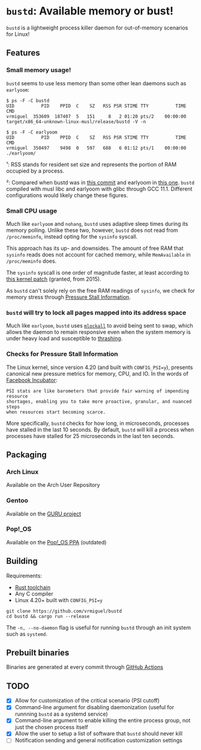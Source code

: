 # `bustd`: Available memory or bust!

`bustd` is a lightweight process killer daemon for out-of-memory scenarios for Linux!

## Features

### Small memory usage!

`bustd` seems to use less memory than some other lean daemons such as `earlyoom`:

```console
$ ps -F -C bustd
UID          PID    PPID  C    SZ   RSS PSR STIME TTY          TIME CMD
vrmiguel  353609  187407  5   151     8   2 01:20 pts/2    00:00:00 target/x86_64-unknown-linux-musl/release/bustd -V -n

$ ps -F -C earlyoom
UID          PID    PPID  C    SZ   RSS PSR STIME TTY          TIME CMD
vrmiguel  350497    9498  0   597   688   6 01:12 pts/1    00:00:00 ./earlyoom/
```

¹: RSS stands for resident set size and represents the portion of RAM occupied by a process.

²: Compared when bustd was in [this commit](https://github.com/vrmiguel/bustd/commit/61beb097b3631afb231a76bb9187b802c9818793) and earlyoom in [this one](https://github.com/rfjakob/earlyoom/commit/509df072be79b3be2a1de6581499e360ab0180be).
`bustd` compiled with musl libc and earlyoom with glibc through GCC 11.1. Different configurations would likely change these figures.


### Small CPU usage

Much like `earlyoom` and `nohang`, `bustd` uses adaptive sleep times during its memory polling. Unlike these two, however, `bustd` does not read from `/proc/meminfo`, instead opting for the `sysinfo` syscall.

This approach has its up- and downsides. The amount of free RAM that `sysinfo` reads does not account for cached memory, while `MemAvailable` in `/proc/meminfo` does.

The `sysinfo` syscall is one order of magnitude faster, at least according to [this kernel patch](https://sourceware.org/legacy-ml/libc-alpha/2015-08/msg00512.html) (granted, from 2015).

As `bustd` can't solely rely on the free RAM readings of `sysinfo`, we check for memory stress through [Pressure Stall Information](https://www.kernel.org/doc/html/v5.8/accounting/psi.html).

### `bustd` will try to lock all pages mapped into its address space

Much like `earlyoom`, `bustd` uses [`mlockall`](https://www.ibm.com/docs/en/aix/7.2?topic=m-mlockall-munlockall-subroutine) to avoid being sent to swap, which allows the daemon to remain responsive even when the system memory is under heavy load and susceptible to [thrashing](https://en.wikipedia.org/wiki/Thrashing_(computer_science)).

### Checks for Pressure Stall Information

The Linux kernel, since version 4.20 (and built with `CONFIG_PSI=y`), presents canonical new pressure metrics for memory, CPU, and IO.
In the words of [Facebook Incubator](https://facebookmicrosites.github.io/psi/docs/overview):

```
PSI stats are like barometers that provide fair warning of impending resource 
shortages, enabling you to take more proactive, granular, and nuanced steps 
when resources start becoming scarce.
```

More specifically, `bustd` checks for how long, in microseconds, processes have stalled in the last 10 seconds. By default, `bustd` will kill a process when processes have stalled for 25 microseconds in the last ten seconds.

## Packaging

### Arch Linux

Available on the Arch User Repository

### Gentoo

Available on the [GURU project](https://gitweb.gentoo.org/repo/proj/guru.git)

###  Pop!_OS

Available on the [Pop!_OS PPA](https://launchpad.net/~system76/+archive/ubuntu/pop) (outdated)


## Building

Requirements:
* [Rust toolchain](https://rustup.rs/)
* Any C compiler
* Linux 4.20+ built with `CONFIG_PSI=y`

```shell
git clone https://github.com/vrmiguel/bustd
cd bustd && cargo run --release
```

The `-n, --no-daemon` flag is useful for running `bustd` through an init system such as `systemd`.

## Prebuilt binaries

Binaries are generated at every commit through [GitHub Actions](https://github.com/vrmiguel/bustd/actions)

## TODO

- [x] Allow for customization of the critical scenario (PSI cutoff)
- [x] Command-line argument for disabling daemonization (useful for runnning `bustd` as a systemd service)
- [x] Command-line argument to enable killing the entire process group, not just the chosen process itself
- [x] Allow the user to setup a list of software that `bustd` should never kill
- [ ] Notification sending and general notification customization settings
